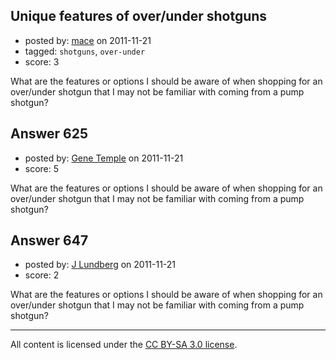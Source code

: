 ## Unique features of over/under shotguns

- posted by: [mace](https://stackexchange.com/users/-1/163-mace) on 2011-11-21
- tagged: `shotguns`, `over-under`
- score: 3

What are the features or options I should be aware of when shopping for an over/under shotgun that I may not be familiar with coming from a pump shotgun?


## Answer 625

- posted by: [Gene Temple](https://stackexchange.com/users/-1/254-gene-temple) on 2011-11-21
- score: 5

What are the features or options I should be aware of when shopping for an over/under shotgun that I may not be familiar with coming from a pump shotgun?


## Answer 647

- posted by: [J Lundberg](https://stackexchange.com/users/-1/40-j-lundberg) on 2011-11-21
- score: 2

What are the features or options I should be aware of when shopping for an over/under shotgun that I may not be familiar with coming from a pump shotgun?



---

All content is licensed under the [CC BY-SA 3.0 license](https://creativecommons.org/licenses/by-sa/3.0/).
